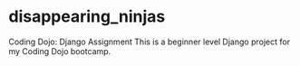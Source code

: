 # disappearing_ninjas
Coding Dojo: Django Assignment
This is a beginner level Django project for my Coding Dojo bootcamp.
